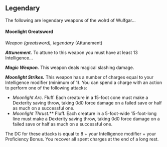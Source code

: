 ## Legendary
The following are legendary weapons of the wolrd of Wulfgar...


#### Moonlight Greatsword
*Weapon (greatsword), legendary* (Attunement)

***Attunement.***
To attune to this weapon you must have at least 13 Intelligence...

***Magic Weapon.***
This weapon deals magical slashing damage.

***Moonlight Strikes.***
This weapon has a number of charges equal to your Intelligence modifier (minimum of 1). You can spend a charge with an action to perform one of the following attacks:

- *Moonlight Arc.* Fluff. Each creature in a 15-foot cone must make a Dexterity saving throw, taking 0d0 force damage on a failed save or half as much on a successful one.
- *Moonlight Thrust.*** Fluff. Each creature in a 5-foot-wide 15-foot-long line must make a Dexterity saving throw, taking 0d0 force damage on a failed save or half as much on a successful one.

The DC for these attacks is equal to 8 + your Intelligence modifier + your Proficiency Bonus. You recover all spent charges at the end of a long rest.
